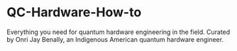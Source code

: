 # QC-Hardware-How-to
Everything you need for quantum hardware engineering in the field. Curated by Onri Jay Benally, an Indigenous American quantum hardware engineer.
